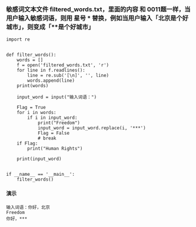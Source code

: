 ### 敏感词文本文件 filtered_words.txt，里面的内容 和 0011题一样，当用户输入敏感词语，则用 星号 * 替换，例如当用户输入「北京是个好城市」，则变成「**是个好城市」
```
import re


def filter_words():
    words = []
    f = open('filtered_words.txt', 'r')
    for line in f.readlines():
        line = re.sub('[\n]', '', line)
        words.append(line)
    print(words)

    input_word = input("输入词语：")

    Flag = True
    for i in words:
        if i in input_word:
            print("Freedom")
            input_word = input_word.replace(i, '***')
            Flag = False
            # break
    if Flag:
        print("Human Rights")

    print(input_word)


if __name__ == '__main__':
    filter_words()
```

#### 演示
```
输入词语：你好，北京
Freedom
你好，***
```
